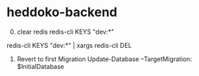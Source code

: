 # heddoko-backend

0. clear redis
redis-cli KEYS "dev:*"

redis-cli KEYS "dev:*" | xargs redis-cli DEL

1. Revert to first Migration
Update-Database –TargetMigration: $InitialDatabase
